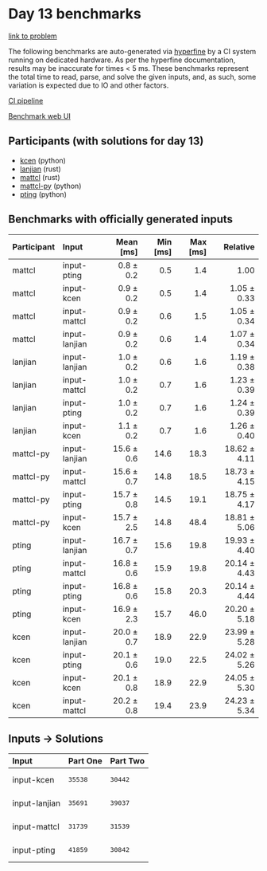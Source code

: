 # Day 13 benchmarks

[link to problem](https://adventofcode.com/2023/day/13)

The following benchmarks are auto-generated via
[hyperfine](https://github.com/sharkdp/hyperfine) by a CI system running on
dedicated hardware. As per the hyperfine documentation, results may be
inaccurate for times < 5 ms. These benchmarks represent the total time to read,
parse, and solve the given inputs, and, as such, some variation is expected due
to IO and other factors.

[CI pipeline](http://ci.papercode.net:8080/teams/main/pipelines/aoc2023)

[Benchmark web UI](https://aoc.ancalagon.black)


## Participants (with solutions for day 13)

- [kcen](https://github.com/kcen/aoc2023) (python)
- [lanjian](https://github.com/lanjian/aoc-2023) (rust)
- [mattcl](https://github.com/mattcl/aoc2023) (rust)
- [mattcl-py](https://github.com/mattcl/aoc2023-py) (python)
- [pting](https://github.com/pting/aoc2023) (python)


## Benchmarks with officially generated inputs

| Participant | Input | Mean [ms] | Min [ms] | Max [ms] | Relative |
|:---|:---|---:|---:|---:|---:|
| mattcl | input-pting | 0.8 ± 0.2 | 0.5 | 1.4 | 1.00 |
| mattcl | input-kcen | 0.9 ± 0.2 | 0.5 | 1.4 | 1.05 ± 0.33 |
| mattcl | input-mattcl | 0.9 ± 0.2 | 0.6 | 1.5 | 1.05 ± 0.34 |
| mattcl | input-lanjian | 0.9 ± 0.2 | 0.6 | 1.4 | 1.07 ± 0.34 |
| lanjian | input-lanjian | 1.0 ± 0.2 | 0.6 | 1.6 | 1.19 ± 0.38 |
| lanjian | input-mattcl | 1.0 ± 0.2 | 0.7 | 1.6 | 1.23 ± 0.39 |
| lanjian | input-pting | 1.0 ± 0.2 | 0.7 | 1.6 | 1.24 ± 0.39 |
| lanjian | input-kcen | 1.1 ± 0.2 | 0.7 | 1.6 | 1.26 ± 0.40 |
| mattcl-py | input-lanjian | 15.6 ± 0.6 | 14.6 | 18.3 | 18.62 ± 4.11 |
| mattcl-py | input-mattcl | 15.6 ± 0.7 | 14.8 | 18.5 | 18.73 ± 4.15 |
| mattcl-py | input-pting | 15.7 ± 0.8 | 14.5 | 19.1 | 18.75 ± 4.17 |
| mattcl-py | input-kcen | 15.7 ± 2.5 | 14.8 | 48.4 | 18.81 ± 5.06 |
| pting | input-lanjian | 16.7 ± 0.7 | 15.6 | 19.8 | 19.93 ± 4.40 |
| pting | input-mattcl | 16.8 ± 0.6 | 15.9 | 19.8 | 20.14 ± 4.43 |
| pting | input-pting | 16.8 ± 0.6 | 15.8 | 20.3 | 20.14 ± 4.44 |
| pting | input-kcen | 16.9 ± 2.3 | 15.7 | 46.0 | 20.20 ± 5.18 |
| kcen | input-lanjian | 20.0 ± 0.7 | 18.9 | 22.9 | 23.99 ± 5.28 |
| kcen | input-pting | 20.1 ± 0.6 | 19.0 | 22.5 | 24.02 ± 5.26 |
| kcen | input-kcen | 20.1 ± 0.8 | 18.9 | 22.9 | 24.05 ± 5.30 |
| kcen | input-mattcl | 20.2 ± 0.8 | 19.4 | 23.9 | 24.23 ± 5.34 |


## Inputs -> Solutions

| Input | Part One | Part Two |
|:---|:---|:---|
|input-kcen|<pre>35538</pre>|<pre>30442</pre>|
|input-lanjian|<pre>35691</pre>|<pre>39037</pre>|
|input-mattcl|<pre>31739</pre>|<pre>31539</pre>|
|input-pting|<pre>41859</pre>|<pre>30842</pre>|
